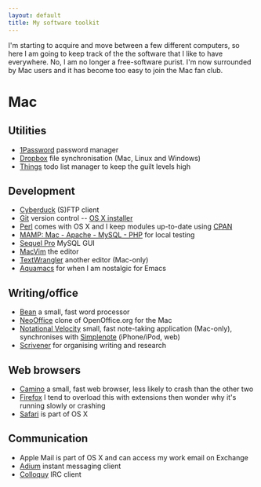 ```yaml
---
layout: default
title: My software toolkit
---
```


I'm starting to acquire and move between a few different computers, so here I am going to keep track of the the software that I like to have everywhere. No, I am no longer a free-software purist. I'm now surrounded by Mac users and it has become too easy to join the Mac fan club.

# Mac

## Utilities

* [1Password](http://agilewebsolutions.com/products/1Password) password manager
* [Dropbox](http://www.dropbox.com/) file synchronisation (Mac, Linux and Windows)
* [Things](http://culturedcode.com/things/) todo list manager to keep the guilt levels high

## Development

* [Cyberduck](http://cyberduck.ch/) (S)FTP client
* [Git](http://git-scm.com/) version control -- [OS X installer](http://code.google.com/p/git-osx-installer/)
* [Perl](http://www.perl.org/) comes with OS X and I keep modules up-to-date using [CPAN](http://www.cpan.org/)
* [MAMP: Mac - Apache - MySQL - PHP](http://mamp.info/en/mamp/index.html) for local testing
* [Sequel Pro](http://www.sequelpro.com/) MySQL GUI
* [MacVim](http://code.google.com/p/macvim/) the editor
* [TextWrangler](http://www.barebones.com/products/textwrangler/) another editor (Mac-only)
* [Aquamacs](http://aquamacs.org/) for when I am nostalgic for Emacs

## Writing/office

* [Bean](http://www.bean-osx.com/Bean.html) a small, fast word processor
* [NeoOffice](http://www.neooffice.org/) clone of OpenOffice.org for the Mac
* [Notational Velocity](http://notational.net/) small, fast note-taking application (Mac-only), synchronises with [Simplenote](http://simplenoteapp.com/) (iPhone/iPod, web)
* [Scrivener](http://www.literatureandlatte.com/scrivener.html) for organising writing and research

## Web browsers

* [Camino](http://caminobrowser.org/) a small, fast web browser, less likely to crash than the other two
* [Firefox](http://www.mozilla.com/firefox/) I tend to overload this with extensions then wonder why it's running slowly or crashing
* [Safari](http://www.apple.com/safari/) is part of OS X

## Communication

* Apple Mail is part of OS X and can access my work email on Exchange
* [Adium](http://www.adium.im/) instant messaging client
* [Colloquy](http://colloquy.info/) IRC client
